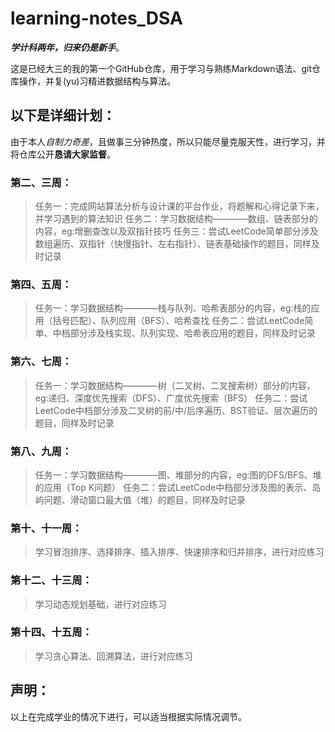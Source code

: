 # learning-notes_DSA
***学计科两年，归来仍是新手***。

这是已经大三的我的第一个GitHub仓库，用于学习与熟练Markdown语法、git仓库操作，并复(yu)习精进数据结构与算法。

## 以下是详细计划：
由于本人*自制力奇差*，且做事三分钟热度，所以只能尽量克服天性，进行学习，并将仓库公开**恳请大家监督**。
### 第二、三周：
>任务一：完成网站算法分析与设计课的平台作业，将题解和心得记录下来，并学习遇到的算法知识
>任务二：学习数据结构————数组、链表部分的内容，eg:增删查改以及双指针技巧
>任务三：尝试LeetCode简单部分涉及数组遍历、双指针（快慢指针、左右指针）、链表基础操作的题目，同样及时记录
### 第四、五周：
>任务一：学习数据结构————栈与队列、哈希表部分的内容，eg:栈的应用（括号匹配）、队列应用（BFS）、哈希查找
>任务二：尝试LeetCode简单、中档部分涉及栈实现、队列实现、哈希表应用的题目，同样及时记录
### 第六、七周：
>任务一：学习数据结构————树（二叉树、二叉搜索树）部分的内容，eg:递归、深度优先搜索（DFS）、广度优先搜索（BFS）
>任务二：尝试LeetCode中档部分涉及二叉树的前/中/后序遍历、BST验证、层次遍历的题目，同样及时记录
### 第八、九周：
>任务一：学习数据结构————图、堆部分的内容，eg:图的DFS/BFS、堆的应用（Top K问题）
>任务二：尝试LeetCode中档部分涉及图的表示、岛屿问题、滑动窗口最大值（堆）的题目，同样及时记录
### 第十、十一周：
>学习冒泡排序、选择排序、插入排序、快速排序和归并排序，进行对应练习
### 第十二、十三周：
>学习动态规划基础，进行对应练习
### 第十四、十五周：
>学习贪心算法、回溯算法，进行对应练习

## 声明：
以上在完成学业的情况下进行，可以适当根据实际情况调节。
